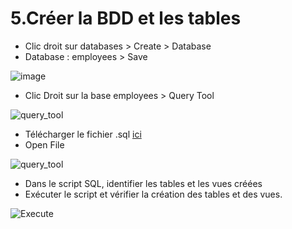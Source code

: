 # 5.Créer la BDD et les tables

* Clic droit sur databases > Create > Database
* Database : employees > Save

![image](https://user-images.githubusercontent.com/73080397/212005760-3fde526b-540c-457a-83ef-28e92970fd97.png)

* Clic Droit sur la base employees > Query Tool

![query_tool](https://user-images.githubusercontent.com/73080397/212007228-016ffcdb-3e0f-4cc1-a3c4-e512656e793c.png)

* Télécharger le fichier .sql [ici]()
* Open File

![query_tool](https://user-images.githubusercontent.com/73080397/212008012-449309cf-c0d0-4921-a0ed-6a0d6e2818c0.png)

* Dans le script SQL, identifier les tables et les vues créées
* Exécuter le script et vérifier la création des tables et des vues.

![Execute](https://user-images.githubusercontent.com/73080397/212010181-2996c52b-a4bd-427c-985e-37f5a5e453ab.png)
